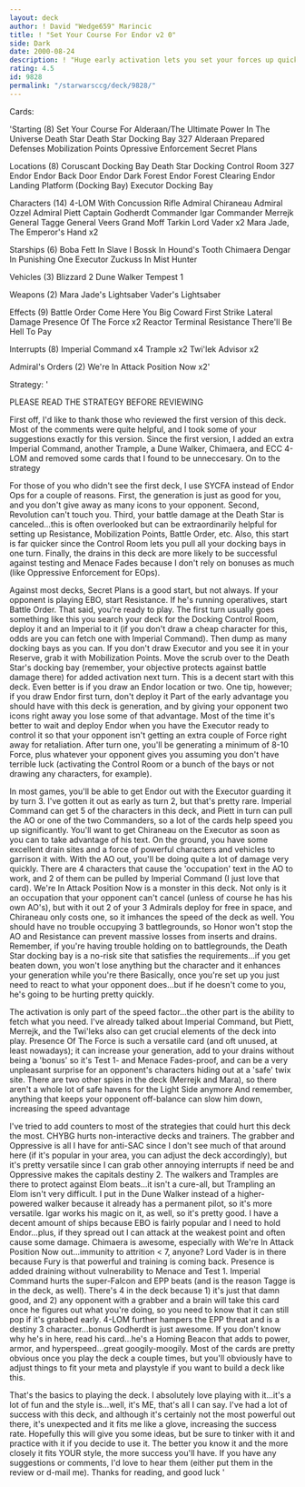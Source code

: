 ```yaml
---
layout: deck
author: ! David "Wedge659" Marincic
title: ! "Set Your Course For Endor v2 0"
side: Dark
date: 2000-08-24
description: ! "Huge early activation lets you set your forces up quickly for heavy Force drains/direct damage."
rating: 4.5
id: 9828
permalink: "/starwarsccg/deck/9828/"
---
```

Cards: 

'Starting (8)
Set Your Course For Alderaan/The Ultimate Power In The Universe
Death Star
Death Star Docking Bay 327
Alderaan
Prepared Defenses
Mobilization Points
Opressive Enforcement
Secret Plans

Locations (8)
Coruscant Docking Bay
Death Star Docking Control Room 327
Endor
Endor Back Door
Endor Dark Forest
Endor Forest Clearing
Endor Landing Platform (Docking Bay)
Executor Docking Bay

Characters (14)
4-LOM With Concussion Rifle
Admiral Chiraneau
Admiral Ozzel
Admiral Piett
Captain Godherdt
Commander Igar
Commander Merrejk
General Tagge
General Veers
Grand Moff Tarkin
Lord Vader x2
Mara Jade, The Emperor's Hand x2

Starships (6)
Boba Fett In Slave I
Bossk In Hound's Tooth
Chimaera
Dengar In Punishing One
Executor
Zuckuss In Mist Hunter

Vehicles (3)
Blizzard 2
Dune Walker
Tempest 1

Weapons (2)
Mara Jade's Lightsaber
Vader's Lightsaber

Effects (9)
Battle Order
Come Here You Big Coward
First Strike
Lateral Damage
Presence Of The Force x2
Reactor Terminal
Resistance
There'll Be Hell To Pay

Interrupts (8)
Imperial Command x4
Trample x2
Twi'lek Advisor x2

Admiral's Orders (2)
We're In Attack Position Now x2'

Strategy: '

PLEASE READ THE STRATEGY BEFORE REVIEWING

First off, I'd like to thank those who reviewed the first version of this deck.  Most of the comments were quite helpful, and I took some of your suggestions exactly for this version.  Since the first version, I added an extra Imperial Command, another Trample, a Dune Walker, Chimaera, and ECC 4-LOM and removed some cards that I found to be unneccesary.  On to the strategy

For those of you who didn't see the first deck, I use SYCFA instead of Endor Ops for a couple of reasons.  First, the generation is just as good for you, and you don't give away as many icons to your opponent.  Second, Revolution can't touch you.  Third, your battle damage at the Death Star is canceled...this is often overlooked but can be extraordinarily helpful for setting up Resistance, Mobilization Points, Battle Order, etc.  Also, this start is far quicker since the Control Room lets you pull all your docking bays in one turn.  Finally, the drains in this deck are more likely to be successful against testing and Menace Fades because I don't rely on bonuses as much (like Oppressive Enforcement for EOps).

Against most decks, Secret Plans is a good start, but not always.  If your opponent is playing EBO, start Resistance.  If he's running operatives, start Battle Order.  That said, you're ready to play.  The first turn usually goes something like this you search your deck for the Docking Control Room, deploy it and an Imperial to it (if you don't draw a cheap character for this, odds are you can fetch one with Imperial Command).  Then dump as many docking bays as you can.	If you don't draw Executor and you see it in your Reserve, grab it with Mobilization Points.  Move the scrub over to the Death Star's docking bay (remember, your objective protects against battle damage there) for added activation next turn.  This is a decent start with this deck.  Even better is if you draw an Endor location or two.  One tip, however; if you draw Endor first turn, don't deploy it  Part of the early advantage you should have with this deck is generation, and by giving your opponent two icons right away you lose some of that advantage.  Most of the time it's better to wait and deploy Endor when you have the Executor ready to control it so that your opponent isn't getting an extra couple of Force right away for retaliation.  After turn one, you'll be generating a minimum of 8-10 Force, plus whatever your opponent gives you assuming you don't have terrible luck (activating the Control Room or a bunch of the bays or not drawing any characters, for example).

In most games, you'll be able to get Endor out with the Executor guarding it by turn 3.  I've gotten it out as early as turn 2, but that's pretty rare.  Imperial Command can get 5 of the characters in this deck, and Piett in turn can pull the AO or one of the two Commanders, so a lot of the cards help speed you up significantly.  You'll want to get Chiraneau on the Executor as soon as you can to take advantage of his text.	On the ground, you have some excellent drain sites and a force of powerful characters and vehicles to garrison it with.  With the AO out, you'll be doing quite a lot of damage very quickly.	There are 4 characters that cause the 'occupation' text in the AO to work, and 2 of them can be pulled by Imperial Command (I just love that card).	We're In Attack Position Now is a monster in this deck.  Not only is it an occupation that your opponent can't cancel (unless of course he has his own AO's), but with it out 2 of your 3 Admirals deploy for free in space, and Chiraneau only costs one, so it imhances the speed of the deck as well.  You should have no trouble occupying 3 battlegrounds, so Honor won't stop the AO and Resistance can prevent massive losses from inserts and drains.  Remember, if you're having trouble holding on to battlegrounds, the Death Star docking bay is a no-risk site that satisfies the requirements...if you get beaten down, you won't lose anything but the character and it enhances your generation while you're there  Basically, once you're set up you just need to react to what your opponent does...but if he doesn't come to you, he's going to be hurting pretty quickly.

The activation is only part of the speed factor...the other part is the ability to fetch what you need.  I've already talked about Imperial Command, but Piett, Merrejk, and the Twi'leks also can get crucial elements of the deck into play.  Presence Of The Force is such a versatile card (and oft unused, at least nowadays); it can increase your generation, add to your drains without being a 'bonus' so it's Test 1- and Menace Fades-proof, and can be a very unpleasant surprise for an opponent's characters hiding out at a 'safe' twix site.  There are two other spies in the deck (Merrejk and Mara), so there aren't a whole lot of safe havens for the Light Side anymore  And remember, anything that keeps your opponent off-balance can slow him down, increasing the speed advantage

I've tried to add counters to most of the strategies that could hurt this deck the most.  CHYBG hurts non-interactive decks and trainers.  The grabber and Oppressive is all I have for anti-SAC since I don't see much of that around here (if it's popular in your area, you can adjust the deck accordingly), but it's pretty versatile since I can grab other annoying interrupts if need be and Oppressive makes the capitals destiny 2.  The walkers and Tramples are there to protect against Elom beats...it isn't a cure-all, but Trampling an Elom isn't very difficult.  I put in the Dune Walker instead of a higher-powered walker because it already has a permanent pilot, so it's more versatile.  Igar works his magic on it, as well, so it's pretty good.  I have a decent amount of ships because EBO is fairly popular and I need to hold Endor...plus, if they spread out I can attack at the weakest point and often cause some damage.	Chimaera is awesome, especially with We're In Attack Position Now out...immunity to attrition < 7, anyone?  Lord Vader is in there because Fury is that powerful and training is coming back.	Presence is added draining without vulnerability to Menace and Test 1.	Imperial Command hurts the super-Falcon and EPP beats (and is the reason Tagge is in the deck, as well).  There's 4 in the deck because 1) it's just that damn good, and 2) any opponent with a grabber and a brain will take this card once he figures out what you're doing, so you need to know that it can still pop if it's grabbed early.  4-LOM further hampers the EPP threat and is a destiny 3 character...bonus  Godherdt is just awesome.  If you don't know why he's in here, read his card...he's a Homing Beacon that adds to power, armor, and hyperspeed...great googily-moogily.  Most of the cards are pretty obvious once you play the deck a couple times, but you'll obviously have to adjust things to fit your meta and playstyle if you want to build a deck like this.

That's the basics to playing the deck.  I absolutely love playing with it...it's a lot of fun and the style is...well, it's ME, that's all I can say.  I've had a lot of success with this deck, and although it's certainly not the most powerful out there, it's unexpected and it fits me like a glove, increasing the success rate.	Hopefully this will give you some ideas, but be sure to tinker with it and practice with it if you decide to use it.  The better you know it and the more closely it fits YOUR style, the more success you'll have.  If you have any suggestions or comments, I'd love to hear them (either put them in the review or d-mail me).  Thanks for reading, and good luck '

